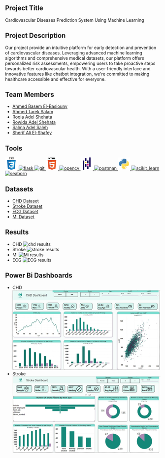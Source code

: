 ## Project Title
Cardiovascular Diseases Prediction System Using Machine Learning
## Project Description
Our project provide an intuitive platform for early detection and prevention of cardiovascular diseases. Leveraging advanced machine learning algorithms and comprehensive medical datasets, our platform offers personalized risk assessments, empowering users to take proactive steps towards better cardiovascular health. With a user-friendly interface and innovative features like chatbot integration, we're committed to making healthcare accessible and effective for everyone.
## Team Members

 - [Ahmed Basem El-Basiouny](https://github.com/ahmedbasemdev)
 - [Ahmed Tarek Salam](https://github.com/AhmedSalam24)
 - [Roqia Adel Shehata](https://github.com/Roqia11)
 - [Rowida Adel Shehata](https://github.com/RowidaAdel)
 - [Salma Adel Saleh](https://github.com/salmadel)
 - [Sherif Ali El-Shafey](https://github.com/SherifElshafeyy)
 
## Tools

<p align="left"> <a href="https://www.w3schools.com/css/" target="_blank" rel="noreferrer"> <img src="https://raw.githubusercontent.com/devicons/devicon/master/icons/css3/css3-original-wordmark.svg" alt="css3" width="40" height="40"/> </a> <a href="https://flask.palletsprojects.com/" target="_blank" rel="noreferrer"> <img src="https://www.vectorlogo.zone/logos/pocoo_flask/pocoo_flask-icon.svg" alt="flask" width="40" height="40"/> </a> <a href="https://git-scm.com/" target="_blank" rel="noreferrer"> <img src="https://www.vectorlogo.zone/logos/git-scm/git-scm-icon.svg" alt="git" width="40" height="40"/> </a> <a href="https://www.w3.org/html/" target="_blank" rel="noreferrer"> <img src="https://raw.githubusercontent.com/devicons/devicon/master/icons/html5/html5-original-wordmark.svg" alt="html5" width="40" height="40"/> </a> <a href="https://opencv.org/" target="_blank" rel="noreferrer"> <img src="https://www.vectorlogo.zone/logos/opencv/opencv-icon.svg" alt="opencv" width="40" height="40"/> </a> <a href="https://pandas.pydata.org/" target="_blank" rel="noreferrer"> <img src="https://raw.githubusercontent.com/devicons/devicon/2ae2a900d2f041da66e950e4d48052658d850630/icons/pandas/pandas-original.svg" alt="pandas" width="40" height="40"/> </a> <a href="https://postman.com" target="_blank" rel="noreferrer"> <img src="https://www.vectorlogo.zone/logos/getpostman/getpostman-icon.svg" alt="postman" width="40" height="40"/> </a> <a href="https://www.python.org" target="_blank" rel="noreferrer"> <img src="https://raw.githubusercontent.com/devicons/devicon/master/icons/python/python-original.svg" alt="python" width="40" height="40"/> </a> <a href="https://scikit-learn.org/" target="_blank" rel="noreferrer"> <img src="https://upload.wikimedia.org/wikipedia/commons/0/05/Scikit_learn_logo_small.svg" alt="scikit_learn" width="40" height="40"/> </a> <a href="https://seaborn.pydata.org/" target="_blank" rel="noreferrer"> <img src="https://seaborn.pydata.org/_images/logo-mark-lightbg.svg" alt="seaborn" width="40" height="40"/> </a> </p>

## Datasets

 - [CHD Dataset](https://www.kaggle.com/datasets/captainozlem/framingham-chd-preprocessed-data)
 - [Stroke Dataset](https://www.kaggle.com/datasets/fedesoriano/stroke-prediction-dataset)
 - [ECG Dataset](https://data.mendeley.com/datasets/gwbz3fsgp8/2)
 - [MI Dataset](https://data.mendeley.com/datasets/wmhctcrt5v/1)

## Results

 - CHD
![chd results](https://github.com/ahmedbasemdev/Graduation-Project/blob/main/CHD/chd.png)
 - Stroke
 ![stroke results](https://github.com/ahmedbasemdev/Graduation-Project/blob/main/Stroke/stroke.png)
 - MI
 ![Mi results](https://github.com/ahmedbasemdev/Graduation-Project/blob/main/MI/MI.png)
 - ECG
![ECG results](https://github.com/ahmedbasemdev/Graduation-Project/blob/main/ECG/ecg.png)

## Power Bi Dashboards
- CHD
![CHD Dashboard](Power-Bi-Dashboards/CHD%20Dashboard/CHD%20Home%20Page.jpg)
- Stroke
![Stroke Dashboard](Power-Bi-Dashboards/Stroke%20Dashboard/Stroke%20Dashboard.jpg)